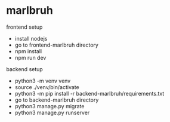 # marlbruh

frontend setup

- install nodejs
- go to frontend-marlbruh directory
- npm install
- npm run dev

backend setup

- python3 -m venv venv
- source ./venv/bin/activate
- python3 -m pip install -r backend-marlbruh/requirements.txt
- go to backend-marlbruh directory
- python3 manage.py migrate
- python3 manage.py runserver
